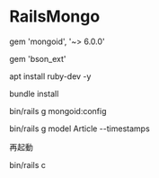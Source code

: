 # RailsMongo

gem 'mongoid', '~> 6.0.0'

gem 'bson_ext'

apt install ruby-dev -y

bundle install

bin/rails g mongoid:config

bin/rails g model Article --timestamps

再起動

bin/rails c
